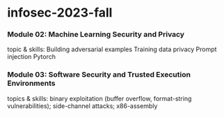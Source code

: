 # infosec-2023-fall

### Module 02: Machine Learning Security and Privacy
topic & skills:
  Building adversarial examples
  Training data privacy
  Prompt injection
  Pytorch
  

### Module 03: Software Security and Trusted Execution Environments
topics & skills: 
  binary exploitation (buffer overflow, format-string vulnerabilities); 
  side-channel attacks; 
  x86-assembly 
